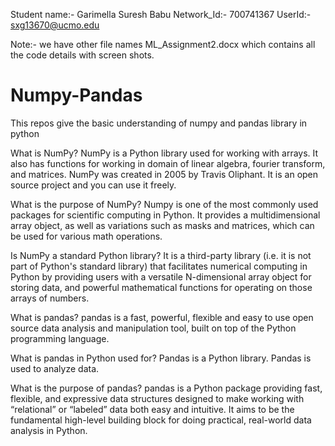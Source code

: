 
Student name:- Garimella Suresh Babu
Network_Id:- 700741367
UserId:- sxg13670@ucmo.edu

Note:- we have other file names ML_Assignment2.docx which contains all the code details with screen shots. 

# Numpy-Pandas
This repos give the basic understanding of numpy and pandas library in python

What is NumPy?
NumPy is a Python library used for working with arrays. It also has functions for working in domain of linear algebra, fourier transform, and matrices. NumPy was created in 2005 by Travis Oliphant. It is an open source project and you can use it freely.

What is the purpose of NumPy?
Numpy is one of the most commonly used packages for scientific computing in Python. It provides a multidimensional array object, as well as variations such as masks and matrices, which can be used for various math operations.


Is NumPy a standard Python library?
It is a third-party library (i.e. it is not part of Python's standard library) that facilitates numerical computing in Python by providing users with a versatile N-dimensional array object for storing data, and powerful mathematical functions for operating on those arrays of numbers.

What is pandas?
pandas is a fast, powerful, flexible and easy to use open source data analysis and manipulation tool,
built on top of the Python programming language.

What is pandas in Python used for?
Pandas is a Python library. Pandas is used to analyze data.

What is the purpose of pandas?
pandas is a Python package providing fast, flexible, and expressive data structures designed to make working with “relational” or “labeled” data both easy and intuitive. It aims to be the fundamental high-level building block for doing practical, real-world data analysis in Python.
